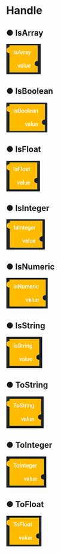 # Handle

## ● IsArray

![](../../.gitbook/assets/image%20%28102%29.png)

## ● IsBoolean

![](../../.gitbook/assets/image%20%2871%29.png)

## ● IsFloat

![](../../.gitbook/assets/image%20%28112%29.png)

## ● IsInteger

![](../../.gitbook/assets/image%20%28199%29.png)

## ● IsNumeric

![](../../.gitbook/assets/image%20%28160%29.png)

## ● IsString

![](../../.gitbook/assets/image%20%28172%29.png)

## ● ToString

![](../../.gitbook/assets/image%20%28197%29.png)

## ● ToInteger

![](../../.gitbook/assets/image%20%2880%29.png)

## ● ToFloat

![](../../.gitbook/assets/image%20%2898%29.png)

